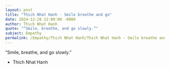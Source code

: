 ```yaml
---
layout: post
title: "Thich Nhat Hanh - Smile breathe and go"
date: 2024-12-28 12:00:00 -0000
author: Thich Nhat Hanh
quote: "“Smile, breathe, and go slowly.”"
subject: Empathy
permalink: /Empathy/Thich Nhat Hanh/Thich Nhat Hanh - Smile breathe and go
---
```


“Smile, breathe, and go slowly.”

- Thich Nhat Hanh

